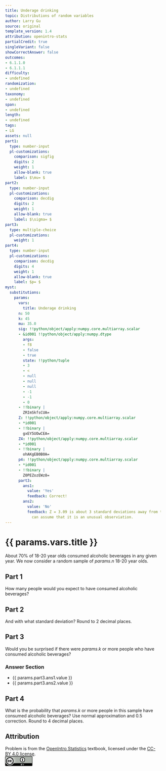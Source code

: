 ```yaml
---
title: Underage drinking
topic: Distributions of random variables
author: Larry Gu
source: original
template_version: 1.4
attribution: openintro-stats
partialCredit: true
singleVariant: false
showCorrectAnswer: false
outcomes:
- 6.1.1.0
- 6.1.1.1
difficulty:
- undefined
randomization:
- undefined
taxonomy:
- undefined
span:
- undefined
length:
- undefined
tags:
- LG
assets: null
part1:
  type: number-input
  pl-customizations:
    comparison: sigfig
    digits: 2
    weight: 1
    allow-blank: true
    label: $\mu= $
part2:
  type: number-input
  pl-customizations:
    comparison: decdig
    digits: 2
    weight: 1
    allow-blank: true
    label: $\sigma= $
part3:
  type: multiple-choice
  pl-customizations:
    weight: 1
part4:
  type: number-input
  pl-customizations:
    comparison: decdig
    digits: 4
    weight: 1
    allow-blank: true
    label: $p= $
myst:
  substitutions:
    params:
      vars:
        title: Underage drinking
      n: 50
      k: 45
      mu: 35.0
      sig: !!python/object/apply:numpy.core.multiarray.scalar
      - &id001 !!python/object/apply:numpy.dtype
        args:
        - f8
        - false
        - true
        state: !!python/tuple
        - 3
        - <
        - null
        - null
        - null
        - -1
        - -1
        - 0
      - !!binary |
        ZRImSkfsCUA=
      Z: !!python/object/apply:numpy.core.multiarray.scalar
      - *id001
      - !!binary |
        gxEY5UOwCEA=
      Z4: !!python/object/apply:numpy.core.multiarray.scalar
      - *id001
      - !!binary |
        ohAKgEB0B0A=
      p4: !!python/object/apply:numpy.core.multiarray.scalar
      - *id001
      - !!binary |
        Z0PEZozEWz8=
      part3:
        ans1:
          value: 'Yes'
          feedback: Correct!
        ans2:
          value: 'No'
          feedback: Z = 3.09 is about 3 standard deviations away from the mean, we
            can assume that it is an unusual observiation.
---
```

# {{ params.vars.title }}
About $70$% of 18-20 year olds consumed alcoholic beverages in any given year. We now consider a random sample of ${{params.n}}$ 18-20 year olds.

## Part 1

How many people would you expect to have consumed alcoholic beverages?

## Part 2

And with what standard deviation? Round to 2 decimal places.

## Part 3

Would you be surprised if there were ${{params.k}}$ or more people who have consumed alcoholic beverages?

### Answer Section

- {{ params.part3.ans1.value }}
- {{ params.part3.ans2.value }}

## Part 4

What is the probability that ${{params.k}}$ or more people in this sample have consumed alcoholic beverages?
Use normal approximation and 0.5 correction. Round to 4 decimal places.

## Attribution

Problem is from the [OpenIntro Statistics](https://openintro.org/book/os/) textbook, licensed under the [CC-BY 4.0 license](https://creativecommons.org/licenses/by/4.0/).<br>![Image representing the Creative Commons 4.0 BY license.](https://raw.githubusercontent.com/firasm/bits/master/by.png)